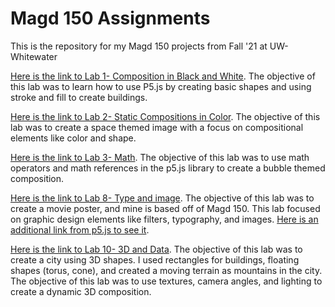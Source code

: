 # Magd 150 Assignments 

This is the repository for my Magd 150 projects from Fall '21 at UW-Whitewater

[Here is the link to Lab 1- Composition in Black and White](https://github.com/alyxcat/magd150assignments/tree/gh-pages/f21magd150lab01_Aberdeen). The objective of this lab was to learn how to use P5.js 
by creating basic shapes and using stroke and fill to create buildings. 

[Here is the link to Lab 2- Static Compositions in Color](https://github.com/alyxcat/magd150assignments/tree/gh-pages/f21magd150lab02_Aberdeen).
The objective of this lab was to create a space themed image 
with a focus on compositional elements like color and shape. 

[Here is the link to Lab 3- Math](https://github.com/alyxcat/magd150assignments/tree/gh-pages/f21magd150lab03_Aberdeen). The objective of this lab was to use math operators and math references in the p5.js 
library to create a bubble themed composition. 

[Here is the link to Lab 8- Type and image](https://github.com/alyxcat/magd150assignments/tree/gh-pages/f21magd150_lab08_Aberdeen). The objective of this lab was to create a movie poster, and mine is based off of Magd 150. This lab focused on graphic design elements like filters, typography, and images. [Here is an additional link from p5.js to see it](https://editor.p5js.org/alyxcat/full/GCQghRu7d).

[Here is the link to Lab 10- 3D and Data](https://github.com/alyxcat/magd150assignments/tree/gh-pages/f21magd150lab10_Aberdeen). The objective of this lab was to create a city using 3D shapes. I used rectangles
for buildings, floating shapes (torus, cone), and created a moving terrain as mountains in the city. The objective of this lab 
was to use textures, camera angles, and lighting to create a dynamic 3D composition. 


